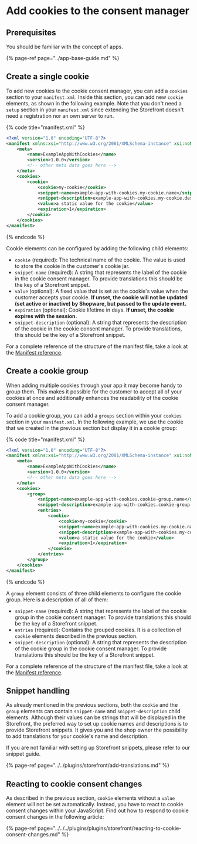 # Add cookies to the consent manager

## Prerequisites

You should be familiar with the concept of apps.

{% page-ref page="../app-base-guide.md" %}

## Create a single cookie

To add new cookies to the cookie consent manager, you can add a `cookies` section to your `manifest.xml`. Inside this section, you can add new `cookie` elements, as shown in the following example. Note that you don't need a `setup` section in your `manifest.xml` since extending the Storefront doesn't need a registration nor an own server to run.

{% code title="manifest.xml" %}
```xml
<?xml version="1.0" encoding="UTF-8"?>
<manifest xmlns:xsi="http://www.w3.org/2001/XMLSchema-instance" xsi:noNamespaceSchemaLocation="https://raw.githubusercontent.com/shopware/platform/trunk/src/Core/Framework/App/Manifest/Schema/manifest-1.0.xsd">
    <meta>
        <name>ExampleAppWithCookies</name>
        <version>1.0.0</version>
        <!-- other meta data goes here -->
    </meta>
    <cookies>
        <cookie>
            <cookie>my-cookie</cookie>
            <snippet-name>example-app-with-cookies.my-cookie.name</snippet-name>
            <snippet-description>example-app-with-cookies.my-cookie.description</snippet-description>
            <value>a static value for the cookie</value>
            <expiration>1</expiration>
        </cookie>
    </cookies>
</manifest>
```
{% endcode %}

Cookie elements can be configured by adding the following child elements:

* `cookie` (required): The technical name of the cookie. The value is used to store the cookie in the customer's cookie jar.
* `snippet-name` (required): A string that represents the label of the cookie in the cookie consent manager. To provide translations this should be the key of a Storefront snippet.
* `value` (optional): A fixed value that is set as the cookie's value when the customer accepts your cookie. **If unset, the cookie will not be updated (set active or inactive) by Shopware, but passed to the update event.**
* `expiration` (optional): Cookie lifetime in days. **If unset, the cookie expires with the session.**
* `snippet-description` (optional): A string that represents the description of the cookie in the cookie consent manager. To provide translations, this should be the key of a Storefront snippet.

For a complete reference of the structure of the manifest file, take a look at the [Manifest reference](../../../../resources/references/app-reference/manifest-reference.md).

## Create a cookie group

When adding multiple cookies through your app it may become handy to group them. This makes it possible for the customer to accept all of your cookies at once and additionally enhances the readability of the cookie consent manager.

To add a cookie group, you can add a `groups` section within your `cookies` section in your `manifest.xml`. In the following example, we use the cookie that we created in the previous section but display it in a cookie group:

{% code title="manifest.xml" %}
```xml
<?xml version="1.0" encoding="UTF-8"?>
<manifest xmlns:xsi="http://www.w3.org/2001/XMLSchema-instance" xsi:noNamespaceSchemaLocation="https://raw.githubusercontent.com/shopware/platform/trunk/src/Core/Framework/App/Manifest/Schema/manifest-1.0.xsd">
    <meta>
        <name>ExampleAppWithCookies</name>
        <version>1.0.0</version>
        <!-- other meta data goes here -->
    </meta>
    <cookies>
        <group>
            <snippet-name>example-app-with-cookies.cookie-group.name</snippet-name>
            <snippet-description>example-app-with-cookies.cookie-group.description</snippet-description>
            <entries>
                <cookie>
                    <cookie>my-cookie</cookie>
                    <snippet-name>example-app-with-cookies.my-cookie.name</snippet-name>
                    <snippet-description>example-app-with-cookies.my-cookie.description</snippet-description>
                    <value>a static value for the cookie</value>
                    <expiration>1</expiration>
                </cookie>
            </entries>
        </group>
    </cookies>
</manifest>
```
{% endcode %}

A `group` element consists of three child elements to configure the cookie group. Here is a description of all of them:

* `snippet-name` (required): A string that represents the label of the cookie group in the cookie consent manager. To provide translations this should be the key of a Storefront snippet.
* `entries` (required): Contains the grouped cookies. It is a collection of `cookie` elements described in the previous section. 
* `snippet-description` (optional): A string that represents the description of the cookie group in the cookie consent manager. To provide translations this should be the key of a Storefront snippet.

For a complete reference of the structure of the manifest file, take a look at the [Manifest reference](../../../../resources/references/app-reference/manifest-reference.md).

## Snippet handling

As already mentioned in the previous sections, both the `cookie` and the `group` elements can contain `snippet-name` and `snippet-description` child elements. Although their values can be strings that will be displayed in the Storefront, the preferred way to set up cookie names and descriptions is to provide Storefront snippets. It gives you and the shop owner the possibility to add translations for your cookie's name and description.

If you are not familiar with setting up Storefront snippets, please refer to our snippet guide.

{% page-ref page="../../plugins/storefront/add-translations.md" %}

## Reacting to cookie consent changes

As described in the previous section, `cookie` elements without a `value` element will not be set automatically. Instead, you have to react to cookie consent changes within your JavaScript. Find out how to respond to cookie consent changes in the following article:

{% page-ref page="../../../plugins/plugins/storefront/reacting-to-cookie-consent-changes.md" %}
